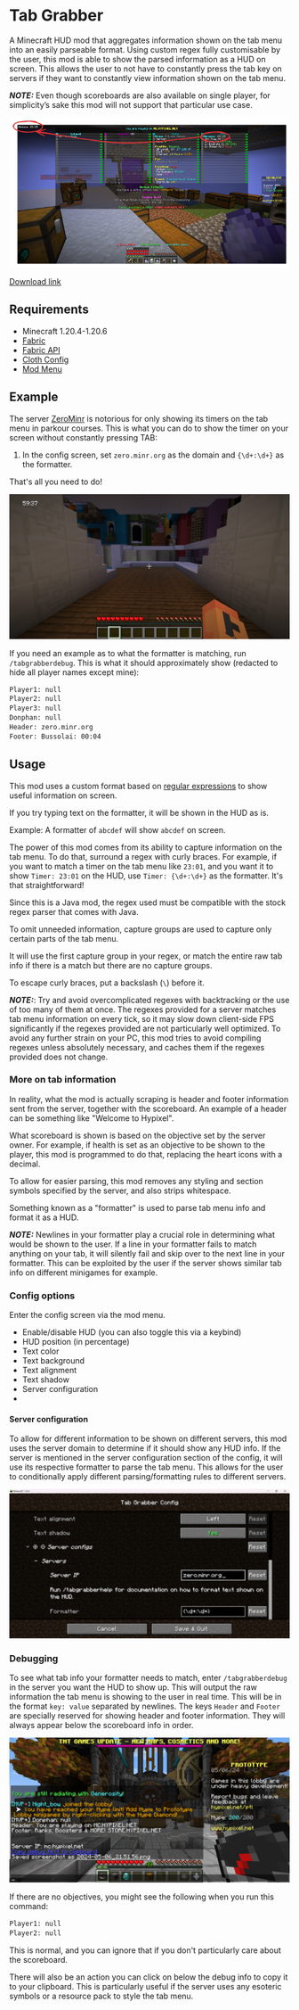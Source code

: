# Tab Grabber

A Minecraft HUD mod that aggregates information shown on the tab menu into an easily parseable format.
Using custom regex fully customisable by the user, this mod is able to show the parsed information as a HUD on screen.
This allows the user to not have to constantly press the tab key on servers if they want to constantly view information
shown on the tab menu.

**_NOTE:_** Even though scoreboards are also available on single player, for simplicity’s sake this mod will not support
that particular use case.

![screenshot of minecraft showing how the info in the tab menu maps to the HUD](assets/screenshot.png)

[Download link](https://modrinth.com/mod/tab-grabber)

## Requirements

- Minecraft 1.20.4-1.20.6
- [Fabric](https://fabricmc.net/)
- [Fabric API](https://modrinth.com/mod/fabric-api)
- [Cloth Config](https://modrinth.com/mod/cloth-config)
- [Mod Menu](https://modrinth.com/mod/modmenu)

## Example

The server [ZeroMinr](https://forums.minr.org/) is notorious for only showing its timers on the tab menu in parkour courses.
This is what you can do to show the timer on your screen without constantly pressing TAB:

1. In the config screen, set `zero.minr.org` as the domain and `{\d+:\d+}` as the formatter.

That's all you need to do!

![zerominr screenshot](assets/zerominr.png)

If you need an example as to what the formatter is matching, run `/tabgrabberdebug`.
This is what it should approximately show (redacted to hide all player names except mine):

```dtd
Player1: null
Player2: null
Player3: null
Donphan: null
Header: zero.minr.org
Footer: Bussolai: 00:04
```

## Usage

This mod uses a custom format based on [regular expressions](https://en.wikipedia.org/wiki/Regular_expression) to show
useful information on screen.

If you try typing text on the formatter, it will be shown in the HUD as is.

Example:
A formatter of `abcdef` will show `abcdef` on screen.

The power of this mod comes from its ability to capture information on the tab menu.
To do that, surround a regex with curly braces.
For example, if you want to match a timer on the tab menu like `23:01`, and you want it to show `Timer: 23:01` on the HUD, use `Timer: {\d+:\d+}` as the formatter.
It's that straightforward!

Since this is a Java mod, the regex used must be compatible with the stock regex parser that comes with Java.

To omit unneeded information, capture groups are used to capture only certain parts of the tab menu.

It will use the first capture group in your regex, or match the entire raw tab info if there is a match but there are no
capture groups.

To escape curly braces, put a backslash (`\`) before it.

**_NOTE:_**: Try and avoid overcomplicated regexes with backtracking or the use of too many of them at once.
The regexes provided for a server matches tab menu information on every tick, so it may slow down client-side FPS significantly if the regexes provided are not particularly well optimized.
To avoid any further strain on your PC, this mod tries to avoid compiling regexes unless absolutely necessary, and caches them if the regexes provided does not change.

### More on tab information

In reality, what the mod is actually scraping is header and footer information sent from the server, together with the
scoreboard.
An example of a header can be something like "Welcome to Hypixel".

What scoreboard is shown is based on the objective set by the server owner.
For example, if health is set as an objective to be shown to the player, this mod is programmed to do that, replacing
the heart icons with a decimal.

To allow for easier parsing, this mod removes any styling and section symbols specified by the server, and also strips
whitespace.

Something known as a "formatter" is used to parse tab menu info and format it as a HUD.

**_NOTE:_**  Newlines in your formatter play a crucial role in determining what would be shown to the user.
If a line in your formatter fails to match anything on your tab, it will silently fail and skip over to the next line in
your formatter.
This can be exploited by the user if the server shows similar tab info on different minigames for example.

### Config options

Enter the config screen via the mod menu.

- Enable/disable HUD (you can also toggle this via a keybind)
- HUD position (in percentage)
- Text color
- Text background
- Text alignment
- Text shadow
- Server configuration
- 

#### Server configuration

To allow for different information to be shown on different servers, this mod uses the server domain to determine if it
should show any HUD info.
If the server is mentioned in the server configuration section of the config, it will use its respective formatter to
parse the tab menu.
This allows for the user to conditionally apply different parsing/formatting rules to different servers.

![screenshot of server config](assets/config.png)

### Debugging

To see what tab info your formatter needs to match, enter `/tabgrabberdebug` in the server you want the HUD to show up.
This will output the raw information the tab menu is showing to the user in real time.
This will be in the format `key: value` separated by newlines.
The keys `Header` and `Footer` are specially reserved for showing header and footer information.
They will always appear below the scoreboard info in order.

![using the debug command](assets/debug.png)

If there are no objectives, you might see the following when you run this command:

```dtd
Player1: null
Player2: null
```

This is normal, and you can ignore that if you don't particularly care about the scoreboard.

There will also be an action you can click on below the debug info to copy it to your clipboard.
This is particularly useful if the server uses any esoteric symbols or a resource pack to style the tab menu.
